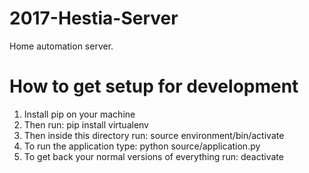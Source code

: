# 2017-Hestia-Server
Home automation server.

# How to get setup for development
1. Install pip on your machine
2. Then run: 
	pip install virtualenv
3. Then inside this directory run:
	source environment/bin/activate
5. To run the application type:
	python source/application.py 
4. To get back your normal versions of everything run:
	deactivate 
